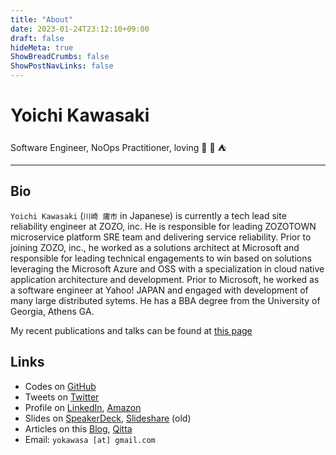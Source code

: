 ```yaml
---
title: "About"
date: 2023-01-24T23:12:10+09:00
draft: false
hideMeta: true
ShowBreadCrumbs: false
ShowPostNavLinks: false
---
```


# Yoichi Kawasaki

Software Engineer, NoOps Practitioner, loving 🧖 🍺 ⛺

---
## Bio

`Yoichi Kawasaki` (`川崎 庸市` in Japanese) is currently a tech lead site reliability engineer at ZOZO, inc. He is responsible for leading ZOZOTOWN microservice platform SRE team and delivering service reliability. Prior to joining ZOZO, inc., he worked as a solutions architect at Microsoft and responsible for leading technical engagements to win based on solutions leveraging the Microsoft Azure and OSS with a specialization in cloud native application architecture and development. Prior to Microsoft, he worked as a software engineer at Yahoo! JAPAN and engaged with development of many large distributed sytems. He has a BBA degree from the University of Georgia, Athens GA.

My recent publications and talks can be found at [this page](/works)

## Links

- Codes on [GitHub](https://github.com/yokawasa)
- Tweets on [Twitter](https://twitter.com/yokawasa)
- Profile on [LinkedIn](https://www.linkedin.com/in/yokawasa/), [Amazon](http://amzn.to/3J0OSgb)
- Slides on [SpeakerDeck](https://speakerdeck.com/yokawasa), [Slideshare](https://www.slideshare.net/yokawasa) (old)
- Articles on this [Blog](/posts), [Qitta](https://qiita.com/yokawasa)
- Email: `yokawasa [at] gmail.com`



